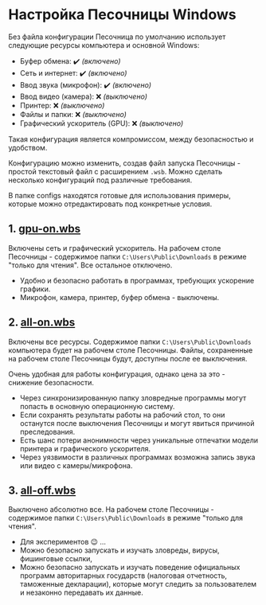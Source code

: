 # Настройка Песочницы Windows

Без файла конфигурации Песочница по умолчанию использует следующие ресурсы компьютера и основной Windows:

- Буфер обмена: :heavy_check_mark: _(включено)_
- Сеть и интернет: :heavy_check_mark: _(включено)_
- Ввод звука (микрофон): :heavy_check_mark: _(включено)_
- Ввод видео (камера): :x: _(выключено)_
- Принтер: :x: _(выключено)_
- Файлы и папки: :x: _(выключено)_
- Графический ускоритель (GPU): :x: _(выключено)_

Такая конфигурация является компромиссом, между безопасностью и удобством.

Конфигурацию можно изменить, создав файл запуска Песочницы - простой текстовый файл с расширением `.wsb`. Можно сделать несколько конфигураций под различные требования.

В папке configs находятся готовые для использования примеры, которые можно отредактировать под конкретные условия.

## 1. [gpu-on.wbs](config/gpu-on.wbs)

Включены сеть и графический ускоритель. На рабочем столе Песочницы - содержимое папки `C:\Users\Public\Downloads` в режиме "только для чтения". Все остальное отключено.

- Удобно и безопасно работать в программах, требующих ускорение графики.
- Микрофон, камера, принтер, буфер обмена - выключены.

## 2. [all-on.wbs](config/all-on.wbs)

Включены все ресурсы. Содержимое папки `C:\Users\Public\Downloads` компьютера будет на рабочем столе Песочницы. Файлы, сохраненные на рабочем столе Песочницы будут, доступны после ее выключения. 

Очень удобная для работы конфигурация, однако цена за это - снижение безопасности. 

- Через синхронизированную папку зловредные программы могут попасть в основную операционную систему.
- Если сохранять результаты работы на рабочий стол, то они останутся после выключения Песочницы и могут явиться причиной преследования.
- Есть шанс потери анонимности через уникальные отпечатки модели принтера и графического ускорителя.
- Через уязвимости в различных программах возможна запись звука или видео с камеры/микрофона.

## 3. [all-off.wbs](config/all-off.wbs)

Выключено абсолютно все. На рабочем столе Песочницы - содержимое папки `C:\Users\Public\Downloads` в режиме "только для чтения". 

- Для экспериментов :wink: ...
- Можно безопасно запускать и изучать зловреды, вирусы, фишинговые ссылки, 
- Можно безопасно запускать и изучать поведение официальных программ авторитарных государств (налоговая отчетность, таможенные декларации), которые могут следить за пользователем и незаконно передавать их данные.